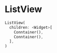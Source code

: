 # ListView



```dart
ListView(
  children: <Widget>[
    Conntainer(),
    Conntainer(),
  ],
)
```

 

